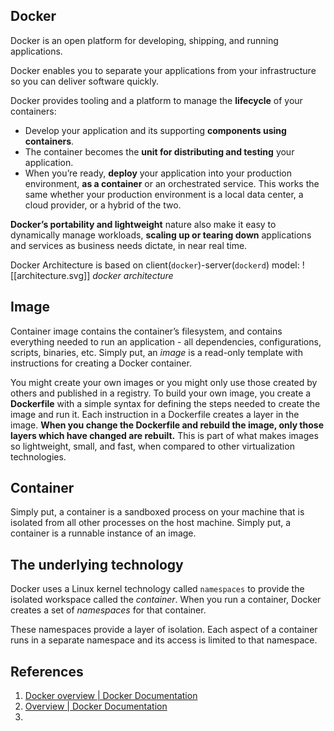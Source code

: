 ## Docker
Docker is an open platform for developing, shipping, and running applications. 

Docker enables you to separate your applications from your infrastructure so you can deliver software quickly. 

Docker provides tooling and a platform to manage the **lifecycle** of your containers:
-   Develop your application and its supporting **components using containers**.
-   The container becomes the **unit for distributing and testing** your application.
-   When you’re ready, **deploy** your application into your production environment, **as a container** or an orchestrated service. This works the same whether your production environment is a local data center, a cloud provider, or a hybrid of the two.

**Docker’s portability and lightweight** nature also make it easy to dynamically manage workloads, **scaling up or tearing down** applications and services as business needs dictate, in near real time.

Docker Architecture is based on client(`docker`)-server(`dockerd`) model:
![[architecture.svg]]
*docker architecture*


## Image
Container image contains the container’s filesystem, and contains everything needed to run an application - all dependencies, configurations, scripts, binaries, etc. Simply put, an _image_ is a read-only template with instructions for creating a Docker container.

You might create your own images or you might only use those created by others and published in a registry. To build your own image, you create a **Dockerfile** with a simple syntax for defining the steps needed to create the image and run it. Each instruction in a Dockerfile creates a layer in the image. **When you change the Dockerfile and rebuild the image, only those layers which have changed are rebuilt.** This is part of what makes images so lightweight, small, and fast, when compared to other virtualization technologies.

## Container
Simply put, a container is a sandboxed process on your machine that is isolated from all other processes on the host machine. Simply put, a container is a runnable instance of an image. 

## The underlying technology
Docker uses a Linux kernel technology called `namespaces` to provide the isolated workspace called the _container_. When you run a container, Docker creates a set of _namespaces_ for that container.

These namespaces provide a layer of isolation. Each aspect of a container runs in a separate namespace and its access is limited to that namespace.

## References
1. [Docker overview | Docker Documentation](https://docs.docker.com/get-started/overview/#docker-objects)
2. [Overview | Docker Documentation](https://docs.docker.com/get-started/)
3. 